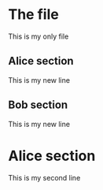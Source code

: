 # The file
This is my only file

## Alice section
This is my new line

## Bob section
This is my new line

# Alice section
This is my second line

